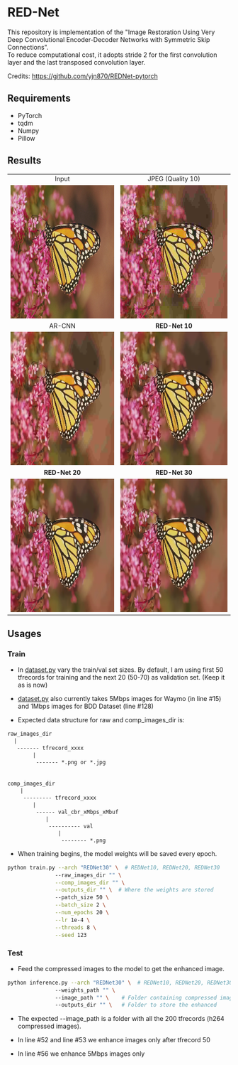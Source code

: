 # RED-Net

This repository is implementation of the "Image Restoration Using Very Deep Convolutional Encoder-Decoder Networks with Symmetric Skip Connections". <br />
To reduce computational cost, it adopts stride 2 for the first convolution layer and the last transposed convolution layer.

Credits: https://github.com/yjn870/REDNet-pytorch

## Requirements
- PyTorch
- tqdm
- Numpy
- Pillow

## Results

<table>
    <tr>
        <td><center>Input</center></td>
        <td><center>JPEG (Quality 10)</center></td>
    </tr>
    <tr>
    	<td>
    		<center><img src="./data/monarch.bmp" height="300"></center>
    	</td>
    	<td>
    		<center><img src="./data/monarch_jpeg_q10.png" height="300"></center>
    	</td>
    </tr>
    <tr>
        <td><center>AR-CNN</center></td>
        <td><center><b>RED-Net 10</b></center></td>
    </tr>
    <tr>
        <td>
        	<center><img src="./data/monarch_ARCNN.png" height="300"></center>
        </td>
        <td>
        	<center><img src="./data/monarch_REDNet10.png" height="300"></center>
        </td>
    </tr>
    <tr>
        <td><center><b>RED-Net 20</b></center></td>
        <td><center><b>RED-Net 30</b></center></td>
    </tr>
    <tr>
        <td>
        	<center><img src="./data/monarch_REDNet20.png" height="300"></center>
        </td>
        <td>
        	<center><img src="./data/monarch_REDNet30.png" height="300"></center>
        </td>
    </tr>
</table>

## Usages

### Train

- In [dataset.py](dataset.py) vary the train/val set sizes. By default, I am using first 50 tfrecords for training and the next 20 (50-70) as validation set. (Keep it as is now)

- [dataset.py](dataset.py) also currently takes 5Mbps images for Waymo (in line #15) and 1Mbps images for BDD Dataset (line #128)

- Expected data structure for raw and comp_images_dir is:

```
raw_images_dir
  |
   ------- tfrecord_xxxx
        |
         ------- *.png or *.jpg


comp_images_dir 
    |
     --------- tfrecord_xxxx
        |
         ------ val_cbr_xMbps_xMbuf
            |
             ---------- val 
                |
                 -------- *.png
```

- When training begins, the model weights will be saved every epoch. <br />

```bash
python train.py --arch "REDNet30" \  # REDNet10, REDNet20, REDNet30               
               --raw_images_dir "" \
               --comp_images_dir "" \
               --outputs_dir "" \  # Where the weights are stored
               --patch_size 50 \
               --batch_size 2 \
               --num_epochs 20 \
               --lr 1e-4 \
               --threads 8 \
               --seed 123            
```

### Test

- Feed the compressed images to the model to get the enhanced image. 

```bash
python inference.py --arch "REDNet30" \  # REDNet10, REDNet20, REDNet30
               --weights_path "" \  
               --image_path "" \    # Folder containing compressed images
               --outputs_dir "" \   # Folder to store the enhanced      images             
```

- The expected --image_path is a folder with all the 200 tfrecords (h264 compressed images).

- In line #52 and line #53 we enhance images only after tfrecord 50

- In line #56 we enhance 5Mbps images only